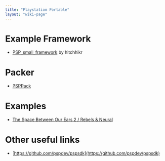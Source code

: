 ```yaml
---
title: "Playstation Portable"
layout: "wiki-page"
---
```


# Example Framework

* [PSP_small_framework](http://franck.charlet.pagesperso-orange.fr/psp_small_framework.zip) by hitchhikr

# Packer

* [PSPPack](https://www.pouet.net/prod.php?which=91983)

# Examples

* [The Space Between Our Ears 2 / Rebels & Neural](https://www.pouet.net/prod.php?which=91981)

# Other useful links

* [https://github.com/pspdev/pspsdk](https://github.com/pspdev/pspsdk)
